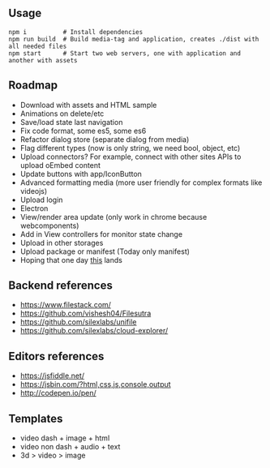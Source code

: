 
## Usage

```
npm i          # Install dependencies
npm run build  # Build media-tag and application, creates ./dist with all needed files
npm start      # Start two web servers, one with application and another with assets
```

## Roadmap

* Download with assets and HTML sample
* Animations on delete/etc
* Save/load state last navigation
* Fix code format, some es5, some es6
* Refactor dialog store (separate dialog from media)
* Flag different types (now is only string, we need bool, object, etc)
* Upload connectors? For example, connect with other sites APIs to upload oEmbed content
* Update buttons with app/IconButton
* Advanced formatting media (more user friendly for complex formats like videojs)
* Upload login
* Electron
* View/render area update (only work in chrome because webcomponents)
* Add in View controllers for monitor state change
* Upload in other storages
* Upload package or manifest (Today only manifest)
* Hoping that one day [this](https://github.com/reflux/reflux-promise/pull/18) lands

## Backend references

* https://www.filestack.com/
* https://github.com/vishesh04/Filesutra
* https://github.com/silexlabs/unifile
* https://github.com/silexlabs/cloud-explorer/

## Editors references

* https://jsfiddle.net/
* https://jsbin.com/?html,css,js,console,output
* http://codepen.io/pen/

## Templates

* video dash + image + html
* video non dash + audio + text
* 3d > video > image
